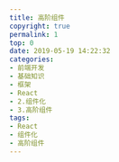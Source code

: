 ```yaml
---
title: 高阶组件
copyright: true
permalink: 1
top: 0
date: 2019-05-19 14:22:32
categories:
- 前端开发
- 基础知识
- 框架
- React
- 2.组件化
- 3.高阶组件
tags:
- React
- 组件化
- 高阶组件
---
```

